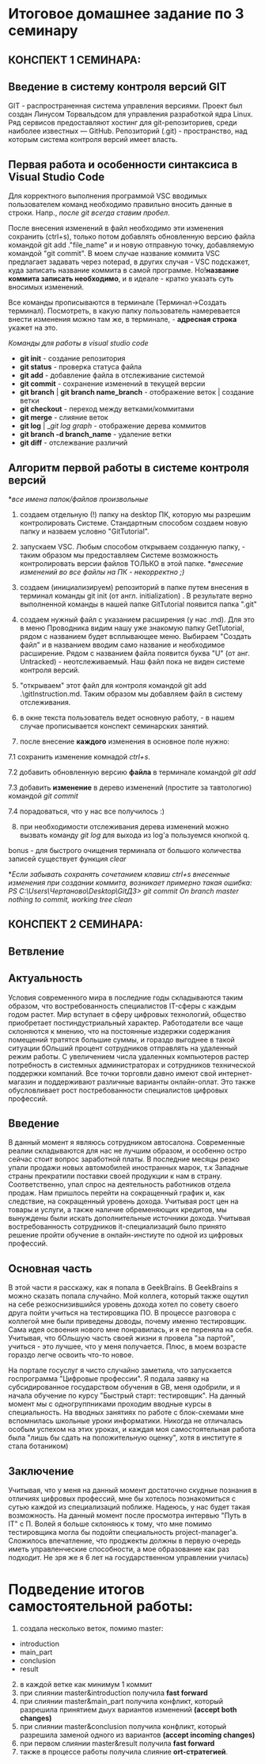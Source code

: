 # Итоговое домашнее задание по 3 семинару
## **КОНСПЕКТ 1 СЕМИНАРА**:
## Введение в систему контроля версий GIT
GIT - распространенная система управления версиями. Проект был создан Линусом Торвальдсом для управления разработкой ядра Linux. 
Ряд сервисов предоставляют хостинг для git-репозиториев, среди наиболее известных — GitHub.
Репозиторий (.git) - пространство, над которым система контроля версий имеет власть.

## __Первая работа и особенности синтаксиса в Visual Studio Code__

Для корректного выполнения программой VSC вводимых пользователем команд необходимо правильно вносить данные в строки. Напр., *после git всегда ставим пробел*.

После внесения изменений в файл необходимо эти изменения сохранить (ctrl+s), только потом добавлять обновленную версию файла командой git add .\"file_name" и и новую отправную точку, добавляемую командой "git commit". В моем случае название коммита VSC предлагает задавать через notepad, в других случая - VSC подскажет, куда записать название коммита в самой программе. Но!__название коммита записать необходимо__, и в идеале - кратко указать суть вносимых изменений. 

Все команды прописываются в терминале (Терминал->Создать терминал). Посмотреть, в какую папку пользователь намеревается внести изменения можно там же, в терминале, - **адресная строка** укажет на это. 

*Команды для работы в visual studio code*
* __git init__ - создание репозитория
* __git status__ - проверка статуса файла
* __git add__ - добавление файла в отслеживание системой
* __git commit__ - сохранение изменений в текущей версии
* __git branch__ | __git branch name_branch__ - отображение веток | создание ветки 
* __git checkout__ - переход между ветками/коммитами 
* __git merge__ - слияние веток
* __git log__ | __git log graph_ - отображение дерева коммитов 
* __git branch -d branch_name__ - удаление ветки 
* __git diff__ - отслежвание различий

## Алгоритм первой работы в системе контроля версий 
**все имена папок/файлов произвольные*
1. создаем отдельную (!) папку на desktop ПК, которую мы разрешим контролировать Системе.
 Стандартным способом создаем новую папку и назваем условно "GitTutorial".  
 2. запускаем VSC. Любым способом открываем созданную папку, - таким образом мы предоставляем Системе возможность контролировать версии файлов ТОЛЬКО в этой папке. **внесение изменений во все файлы на ПК - некорректно ;)*

 3. создаем (инициализируем) репозиторий в папке путем внесения в терминал команды git init (от англ. initialization) . В результате верно выполненной команды в нашей папке GitTutorial появится папка ".git"

 4. создаем нужный файл с указанием расширения (у нас .md). Для это в меню Проводника видим нашу уже знакомую папку GetTutorial, рядом с названием будет всплывающее меню. Выбираем "Создать файл" и в названием вводим само название и необходимое расширение. Рядом с названием файла появится буква "U" (от анг. Untracked) - неотслеживаемый. Наш файл пока не виден системе контроля версий. 

5. "открываем" этот файл для контроля командой git add .\gitInstruction.md. Таким образом мы добавляем файл в систему отслеживания.
6. в окне текста пользователь ведет основную работу, - в нашем случае прописывается конспект семинарских занятий. 
7. после внесение **каждого** изменения в основное поле нужно:

7.1 сохранить изменение комнадой *ctrl+s*.

7.2 добавить обновленную версию **файла** в терминале командой *git add* 

7.3 добавить **изменение** в дерево изменений (простите за тавтологию) командой *git commit* 

7.4 порадоваться, что у нас все получилось :)

8. при необходимости отслеживания дерева изменений можно вызвать команду *git log*
для выхода из lоg'а пользуемся кнопкой q.

bonus - для быстрого очищения терминала от большого количества записей существует функция *clear*

**Если забывать сохранять сочетанием клавиш ctrl+s внесенные изменения при создании коммита, возникает примерно такая ошибка: 
PS C:\Users\Чертаново\Desktop\GitДЗ> git commit
On branch master
nothing to commit, working tree clean*

## **КОНСПЕКТ 2 СЕМИНАРА**:
## Ветвление 
## Актуальность 
Условия современного мира в последние годы складываются таким образом, что востребованность специалистов IT-сферы с каждым годом растет. Мир вступает в сферу цифровых технологий, общество приобретает постиндустриальный характер. Работодатели все чаще склоняются к мнению, что на постоянные издержки содержания помещений тратятся большие суммы, и гораздо выгоднее в такой ситуации бОльший процент сотрудников отправлять на удаленный режим работы. С увеличением числа удаленных компьютеров растер потребность в системных администраторах и сотрудников технической поддержки компаний. 
Все точки торговли давно имеют свой интернет-магазин и поддерживают различные варианты онлайн-оплат. Это также обусловливает рост постребованности специалистов цифровых профессий.
## Введение 
В данный момент я являюсь сотрудником автосалона. Современные реалии складываются для нас не лучшим образом, и особенно остро сейчас стоит вопрос заработной платы. 
В последние месяцы резко упали продажи новых автомобилей иностранных марок, т.к Западные страны прекратили поставки своей продукции к нам в страну. Соответственно, упал спрос на деятельность работников отдела продаж. Нам пришлось перейти на сокращенный график и, как следствие, на сокращенный уровень дохода. Учитывая рост цен на товары и услуги, а также наличие обременяющих кредитов, мы вынуждены были искать дополнительные источники дохода. 
Учитывая востребованность сотрудников it-специализаций было принято решение пройти обучение в онлайн-инстиуте по одной из цифровых профессий. 

## Основная часть
В этой части я расскажу, как я попала в GeekBrains.
В GeekBrains я можно сказать попала случайно. Мой коллега, который также ощутил на себе резкоснизившийся уровень дохода хотел по совету своего друга пойти учиться на тестировщика ПО. В процессе разговора с коллегой мне были приведены доводы, почему именно тестировщик. Сама идея освоения нового мне понравилась, и я ее переняла на себя. Учитывая, что бОльшую часть своей жизни я провела "за партой", учиться  - это лучшее, что у меня получается. Плюс, в моем возрасте гораздо легче освоить что-то новое. 

На портале госуслуг я чисто случайно заметила, что запускается госпрограмма "Цифровые профессии". Я подала заявку на субсидированное государством обучения в GB, меня одобрили, и я начала обучение по курсу "Быстрый старт: тестировщик".
На данный момент мы с одногруппниками проходим вводные курсы в специальность.
На вводных занятиях по работе с блок-схемами мне вспомнилась школьные уроки информатики. Никогда не отличалась особым успехом на этих уроках, и каждая моя самостоятельная работа была "лишь бы сдать на положительную оценку", хотя в институте я стала ботаником) 

## Заключение 
Учитывая, что у меня на данный момент достаточно скудные познания в отличиях цифровых профессий, мне бы хотелось познакомиться с сутью каждой из специализаций поближе. Надеюсь, у нас будет такая возможность. На данный момент после просмотра интервью "Путь в IT" с П. Волей я больше склоняюсь к тому, что мне помимо тестировщика могла бы подойти специальность project-manager'а. Сложилось впечатление, что проджекты должны в первую очередь иметь управленческие способности, а мое образование как раз подходит. Не зря же я 6 лет на государственном управлении училась)
# Подведение итогов самостоятельной работы: 
1) создала несколько веток, помимо master:
+ introduction
+ main_part
+ conclusion
+ result 
2) в каждой ветке как минимум 1 коммит
3) при слиянии master&introduction получила **fast forward**
4) при слиянии master&main_part получила конфликт, который разрешила принятием дыух вариантов изменений **(accept both changes)**
5) при слиянии master&conclusion получила конфликт, который разрешила заменой одного из вариантов **(accept incoming changes)**
6) при первом слиянии master&result получила **fast forward**
7) также в процессе работы получила слияние **ort-стратегией**.

